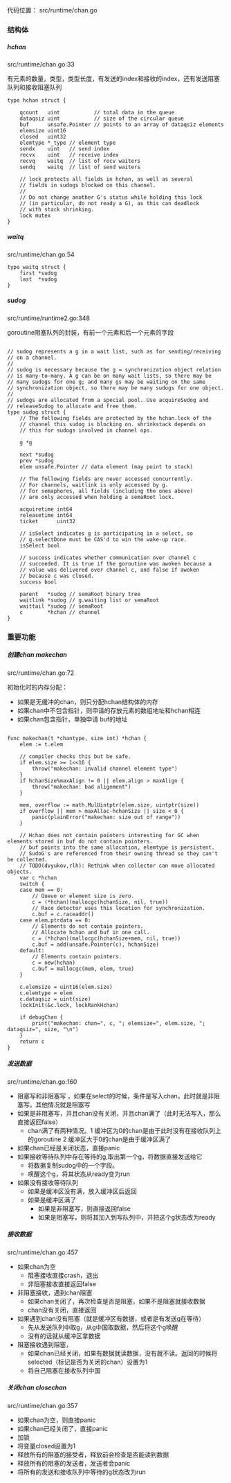 
代码位置： src/runtime/chan.go

### 结构体
 
##### hchan

src/runtime/chan.go:33 

有元素的数量，类型，类型长度，有发送的index和接收的index，还有发送阻塞队列和接收阻塞队列

```golang 
type hchan struct {

	qcount   uint           // total data in the queue
	dataqsiz uint           // size of the circular queue
	buf      unsafe.Pointer // points to an array of dataqsiz elements
	elemsize uint16
	closed   uint32
	elemtype *_type // element type
	sendx    uint   // send index
	recvx    uint   // receive index
	recvq    waitq  // list of recv waiters
	sendq    waitq  // list of send waiters

	// lock protects all fields in hchan, as well as several
	// fields in sudogs blocked on this channel.
	//
	// Do not change another G's status while holding this lock
	// (in particular, do not ready a G), as this can deadlock
	// with stack shrinking.
	lock mutex
}
```

##### waitq 
src/runtime/chan.go:54
```golang
type waitq struct {
	first *sudog
	last  *sudog
}
```

##### sudog

src/runtime/runtime2.go:348

goroutine阻塞队列的封装，有前一个元素和后一个元素的字段

```golang

// sudog represents a g in a wait list, such as for sending/receiving
// on a channel.
//
// sudog is necessary because the g ↔ synchronization object relation
// is many-to-many. A g can be on many wait lists, so there may be
// many sudogs for one g; and many gs may be waiting on the same
// synchronization object, so there may be many sudogs for one object.
//
// sudogs are allocated from a special pool. Use acquireSudog and
// releaseSudog to allocate and free them.
type sudog struct {
	// The following fields are protected by the hchan.lock of the
	// channel this sudog is blocking on. shrinkstack depends on
	// this for sudogs involved in channel ops.

	g *g

	next *sudog
	prev *sudog
	elem unsafe.Pointer // data element (may point to stack)

	// The following fields are never accessed concurrently.
	// For channels, waitlink is only accessed by g.
	// For semaphores, all fields (including the ones above)
	// are only accessed when holding a semaRoot lock.

	acquiretime int64
	releasetime int64
	ticket      uint32

	// isSelect indicates g is participating in a select, so
	// g.selectDone must be CAS'd to win the wake-up race.
	isSelect bool

	// success indicates whether communication over channel c
	// succeeded. It is true if the goroutine was awoken because a
	// value was delivered over channel c, and false if awoken
	// because c was closed.
	success bool

	parent   *sudog // semaRoot binary tree
	waitlink *sudog // g.waiting list or semaRoot
	waittail *sudog // semaRoot
	c        *hchan // channel
}
```

### 重要功能

##### 创建chan makechan

src/runtime/chan.go:72

初始化时的内存分配：
- 如果是无缓冲的chan，则只分配hchan结构体的内存
- 如果chan中不包含指针，则申请的存放元素的数组地址和hchan相连
- 如果chan包含指针，单独申请 buf的地址

```golang

func makechan(t *chantype, size int) *hchan {
	elem := t.elem

	// compiler checks this but be safe.
	if elem.size >= 1<<16 {
		throw("makechan: invalid channel element type")
	}
	if hchanSize%maxAlign != 0 || elem.align > maxAlign {
		throw("makechan: bad alignment")
	}

	mem, overflow := math.MulUintptr(elem.size, uintptr(size))
	if overflow || mem > maxAlloc-hchanSize || size < 0 {
		panic(plainError("makechan: size out of range"))
	}

	// Hchan does not contain pointers interesting for GC when elements stored in buf do not contain pointers.
	// buf points into the same allocation, elemtype is persistent.
	// SudoG's are referenced from their owning thread so they can't be collected.
	// TODO(dvyukov,rlh): Rethink when collector can move allocated objects.
	var c *hchan
	switch {
	case mem == 0:
		// Queue or element size is zero.
		c = (*hchan)(mallocgc(hchanSize, nil, true))
		// Race detector uses this location for synchronization.
		c.buf = c.raceaddr()
	case elem.ptrdata == 0:
		// Elements do not contain pointers.
		// Allocate hchan and buf in one call.
		c = (*hchan)(mallocgc(hchanSize+mem, nil, true))
		c.buf = add(unsafe.Pointer(c), hchanSize)
	default:
		// Elements contain pointers.
		c = new(hchan)
		c.buf = mallocgc(mem, elem, true)
	}

	c.elemsize = uint16(elem.size)
	c.elemtype = elem
	c.dataqsiz = uint(size)
	lockInit(&c.lock, lockRankHchan)

	if debugChan {
		print("makechan: chan=", c, "; elemsize=", elem.size, "; dataqsiz=", size, "\n")
	}
	return c
}

```

##### 发送数据 

src/runtime/chan.go:160 

- 阻塞写和非阻塞写 ，如果在select的时候，条件是写入chan，此时就是非阻塞写。其他情况就是阻塞写
- 如果是非阻塞写，并且chan没有关闭，并且chan满了（此时无法写入，那么直接返回false）
    - chan满了有两种情况。1 缓冲区为0的chan是由于此时没有在接收队列上的goroutine 2 缓冲区大于0的chan是由于缓冲区满了
- 如果chan已经是关闭状态，直接panic
- 如果接收等待队列中存在等待的g,取出第一个g，将数据直接发送给它
    - 将数据复制sudog中的一个字段。
	- 唤醒这个g，将其状态从ready变为run
- 如果没有接收等待队列
	- 如果是缓冲区没有满，放入缓冲区后返回
	- 如果是缓冲区满了
		- 如果是非阻塞写，则直接返回false
		- 如果是阻塞写，则将其加入到写队列中，并把这个g状态改为ready

##### 接收数据

src/runtime/chan.go:457

- 如果chan为空
	- 阻塞接收直接crash，退出
	- 非阻塞接收直接返回false
- 非阻塞接收，遇到chan阻塞
	- 如果chan关闭了，再次检查是否是阻塞，如果不是阻塞就接收数据
	- chan没有关闭，直接返回
- 如果遇到chan没有阻塞（就是缓冲区有数据，或者是有发送g在等待）
	- 先从发送队列中取g，从g中国取数据，然后将这个g唤醒
	- 没有的话就从缓冲区拿数据
- 阻塞接收遇到阻塞，
	- 如果chan已经关闭，如果有数据就读数据，没有就不读。返回的时候将selected（标记是否为关闭的chan）设置为1
	- 将自己阻塞在接收队列中国

##### 关闭chan closechan

src/runtime/chan.go:357 

- 如果chan为空，则直接panic
- 如果chan已经关闭了，直接panic
- 加锁
- 将变量closed设置为1
- 释放所有的阻塞的接受者，释放前会检查是否能读到数据
- 释放所有的阻塞的发送者，发送者会panic
- 将所有的发送和接收队列中等待的g状态改为run


